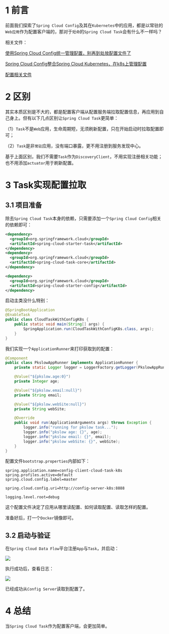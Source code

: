 # 1 前言

前面我们探索了`Spring Cloud Config`及其在`Kubernetes`中的应用，都是以常驻的`Web应用`作为配置客户端的，那对于`短命`的`Spring Cloud Task`会有什么不一样吗？



相关文件：

[使用Spring Cloud Config统一管理配置，别再到处放配置文件了](https://www.pkslow.com/archives/spring-cloud-config)

[Spring Cloud Config整合Spring Cloud Kubernetes，在k8s上管理配置](https://www.pkslow.com/archives/spring-cloud-config-kubernetes)

[配置相关文件](https://www.pkslow.com/tags/config)





# 2 区别

其实本质区别是不大的，都是配置客户端从配置服务端拉取配置信息，再应用到自己身上。但有以下几点区别让`Spring Cloud Task`更简单：

（1）`Task`不是`Web`应用，生命周期短，无须刷新配置，只在开始启动时拉取配置即可；

（2）`Task`是非`常驻`应用，没有端口暴露，更不用注册到服务发现中心。

基于上面区别，我们不需要`Task`作为`DiscoveryClient`，不用实现注册相关功能；也不用添加`actuator`用于刷新配置。



# 3 Task实现配置拉取



## 3.1 项目准备

除去`Spring Cloud Task`本身的依赖，只需要添加一个`Spring Cloud Config`相关的依赖即可：

```xml
<dependency>
  <groupId>org.springframework.cloud</groupId>
  <artifactId>spring-cloud-starter-task</artifactId>
</dependency>
<dependency>
  <groupId>org.springframework.cloud</groupId>
  <artifactId>spring-cloud-task-core</artifactId>
</dependency>

<dependency>
  <groupId>org.springframework.cloud</groupId>
  <artifactId>spring-cloud-starter-config</artifactId>
</dependency>
```



启动主类没什么特别：

```java
@SpringBootApplication
@EnableTask
public class CloudTaskWithConfigK8s {
    public static void main(String[] args) {
        SpringApplication.run(CloudTaskWithConfigK8s.class, args);
    }
}
```



我们实现一个`ApplicationRunner`来打印获取到的配置：

```java
@Component
public class PkslowAppRunner implements ApplicationRunner {
    private static Logger logger = LoggerFactory.getLogger(PkslowAppRunner.class);

    @Value("${pkslow.age:0}")
    private Integer age;

    @Value("${pkslow.email:null}")
    private String email;

    @Value("${pkslow.webSite:null}")
    private String webSite;

    @Override
    public void run(ApplicationArguments args) throws Exception {
        logger.info("running for pkslow task...");
        logger.info("pkslow age: {}", age);
        logger.info("pkslow email: {}", email);
        logger.info("pkslow webSite: {}", webSite);
    }
}
```



配置文件`bootstrap.properties`内部如下：

```properties
spring.application.name=config-client-cloud-task-k8s
spring.profiles.active=default
spring.cloud.config.label=master

spring.cloud.config.uri=http://config-server-k8s:8888

logging.level.root=debug
```

这个配置文件决定了应用从哪里读配置、如何读取配置、读取怎样的配置。



准备好后，打一个`Docker`镜像即可。



## 3.2 启动与验证

在`Spring Cloud Data Flow`平台注册`App`与`Task`，并启动：

![](https://pkslow.oss-cn-shenzhen.aliyuncs.com/images/2020/08/spring-cloud-config-for-cloud-task.dataflow.png)



执行成功后，查看日志：

![](https://pkslow.oss-cn-shenzhen.aliyuncs.com/images/2020/08/spring-cloud-config-for-cloud-task.result-log.png)



已经成功从`Config Server`读取到配置了。



# 4 总结

当`Spring Cloud Task`作为配置客户端，会更加简单。

